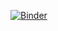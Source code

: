 [![Binder](https://mybinder.org/badge_logo.svg)](https://mybinder.org/v2/gh/alarsaa/interactive_plot/HEAD)
